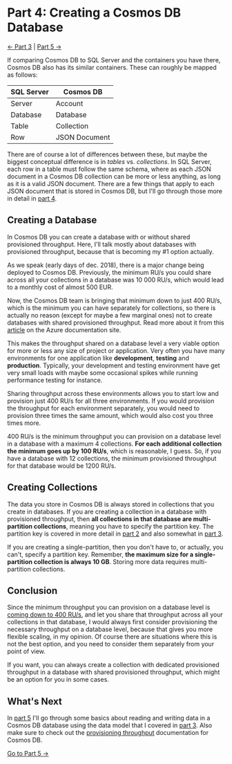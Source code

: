 # Part 4: Creating a Cosmos DB Database

[<- Part 3](Part03-readme.md) | [Part 5 ->](Part05-readme.md)

If comparing Cosmos DB to SQL Server and the containers you have there, Cosmos DB also has its similar containers. These can roughly be mapped as follows:

| SQL Server | Cosmos DB     |
|------------|---------------|
| Server     | Account       |
| Database   | Database      |
| Table      | Collection    |
| Row        | JSON Document |

There are of course a lot of differences between these, but maybe the biggest conceptual difference is in *tables* vs. *collections*. In SQL Server, each row in a table must follow the same schema, where as each JSON document in a Cosmos DB collection can be more or less anything, as long as it is a valid JSON document. There are a few things that apply to each JSON document that is stored in Cosmos DB, but I'll go through those more in detail in [part 4](Part04-readme.md).


## Creating a Database
In Cosmos DB you can create a database with or without shared provisioned throughput. Here, I'll talk mostly about databases with provisioned throughput, because that is becoming my #1 option actually.

As we speak (early days of dec. 2018), there is a major change being deployed to Cosmos DB. Previously, the minimum RU/s you could share across all your collections in a database was 10 000 RU/s, which would lead to a monthly cost of almost 500 EUR.

Now, the Cosmos DB team is bringing that minimum down to just 400 RU/s, which is the minimum you can have separately for collections, so there is actually no reason (except for maybe a few marginal ones) not to create databases with shared provisioned throughput. Read more about it from this [article](https://docs.microsoft.com/en-us/azure/cosmos-db/set-throughput) on the Azure documentation site.

This makes the throughput shared on a database level a very viable option for more or less any size of project or application. Very often you have many environments for one application like **development**, **testing** and **production**. Typically, your development and testing environment have get very small loads with maybe some occasional spikes while running performance testing for instance.

Sharing throughput across these environments allows you to start low and provision just 400 RU/s for all three environments. If you would provision the throughput for each environment separately, you would need to provision three times the same amount, which would also cost you three times more.

400 RU/s is the minimum throughput you can provision on a database level in a database with a maximum 4 collections. **For each additional collection the minimum goes up by 100 RU/s**, which is reasonable, I guess. So, if you have a database with 12 collections, the minimum provisioned throughput for that database would be 1200 RU/s.

## Creating Collections
The data you store in Cosmos DB is always stored in collections that you create in databases. If you are creating a collection in a database with provisioned throughput, then **all collections in that database are multi-partition collections**, meaning you have to specify the partition key. The partition key is covered in more detail in [part 2](Part02-readme.md) and also somewhat in [part 3](Part03-readme.md).

If you are creating a single-partition, then you don't have to, or actually, you can't, specify a partition key. Remember, **the maximum size for a single-partition collection is always 10 GB**. Storing more data requires multi-partition collections.

## Conclusion
Since the minimum throughput you can provision on a database level is [coming down to 400 RU/s](https://docs.microsoft.com/en-us/azure/cosmos-db/set-throughput#comparison-of-models), and let you share that throughput across all your collections in that database, I would always first consider provisioning the necessary throughput on a database level, because that gives you more flexible scaling, in my opinion. Of course there are situations where this is not the best option, and you need to consider them separately from your point of view.

If you want, you can always create a collection with dedicated provisioned throughput in a database with shared provisioned throughput, which might be an option for you in some cases.

## What's Next
In [part 5](Part05-readme.md) I'll go through some basics about reading and writing data in a Cosmos DB database using the data model that I covered in [part 3](Part03-readme.md). Also make sure to check out the [provisioning throughput](https://docs.microsoft.com/en-us/azure/cosmos-db/set-throughput) documentation for Cosmos DB.

[Go to Part 5 ->](Part05-readme.md)